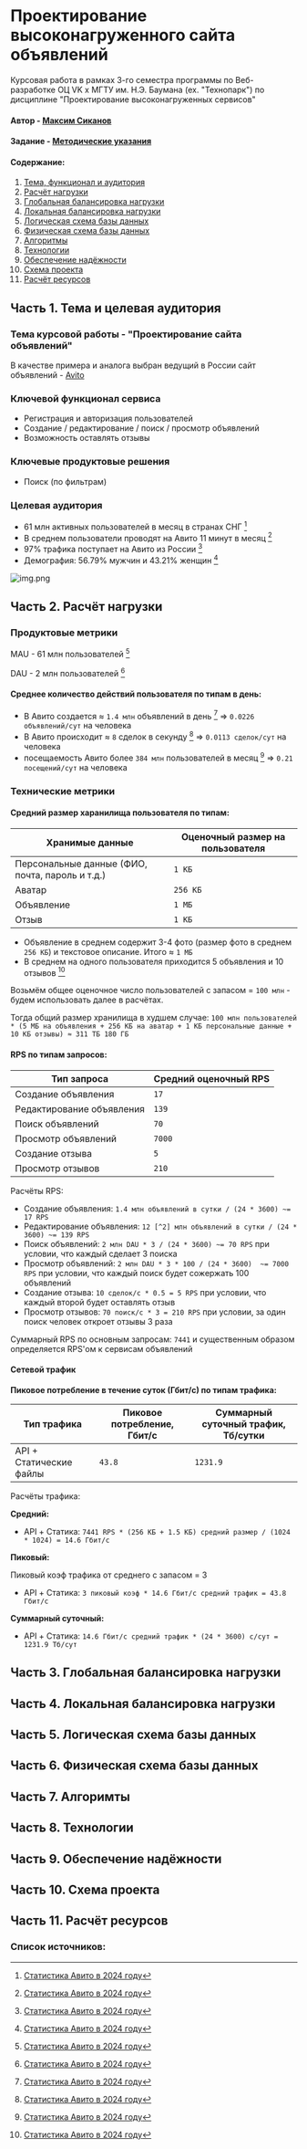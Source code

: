 # Проектирование высоконагруженного сайта объявлений

Курсовая работа в рамках 3-го семестра программы по Веб-разработке ОЦ VK x МГТУ им. Н.Э. Баумана (ex. "Технопарк") по дисциплине "Проектирование высоконагруженных сервисов"

#### Автор - [Максим Сиканов](https://park.vk.company/profile/m.sikanov/ "Страница на портале VK x МГТУ")
#### Задание - [Методические указания](https://github.com/init/highload/blob/main/homework_architecture.md)

#### Содержание:
1. [Тема, функционал и аудитория](#1)
2. [Расчёт нагрузки](#2)
3. [Глобальная балансировка нагрузки](#3)
4. [Локальная балансировка нагрузки](#4)
5. [Логическая схема базы данных](#5)
6. [Физическая схема базы данных](#6)
7. [Алгоритмы](#7)
8. [Технологии](#8)
9. [Обеспечение надёжности](#9)
10. [Схема проекта](#10)
11. [Расчёт ресурсов](#11)


## Часть 1. Тема и целевая аудитория <a name="1"></a>

### Тема курсовой работы - **"Проектирование сайта объявлений"**
В качестве примера и аналога выбран ведущий в России сайт объявлений - [Avito](https://www.avito.ru/)

### Ключевой функционал сервиса
- Регистрация и авторизация пользователей
- Создание / редактирование / поиск / просмотр объявлений
- Возможность оставлять отзывы

### Ключевые продуктовые решения
- Поиск (по фильтрам)

### Целевая аудитория
- 61 млн активных пользователей в месяц в странах СНГ [^1]
- В среднем пользователи проводят на Авито 11 минут в месяц [^1]
- 97% трафика поступает на Авито из России [^1]
- Демография: 56.79% мужчин и 43.21% женщин [^1]

![img.png](src/age.png)

## Часть 2. Расчёт нагрузки <a name="2"></a>

### Продуктовые метрики

MAU - 61 млн пользователей [^1]

DAU - 2 млн пользователей [^1]

#### Среднее количество действий пользователя по типам в день:
- В Авито создается ≈ `1.4 млн` объявлений в день [^1] => `0.0226 объявлений/сут` на человека
- В Авито происходит ≈ `8` сделок в секунду [^1] => `0.0113 сделок/сут` на человека
- посещаемость Авито более `384 млн` пользователей в месяц [^1] => `0.21 посещений/сут` на человека


### Технические метрики

#### Средний размер харанилища пользователя по типам:
| Хранимые данные                                 | Оценочный размер на пользователя |
|-------------------------------------------------|----------------------------------|
| Персональные данные (ФИО, почта, пароль и т.д.) | `1 КБ`                           |
| Аватар                                          | `256 КБ`                         |
| Объявление                                      | `1 МБ`                           |
| Отзыв                                           | `1 КБ`                           |

- Объявление в среднем содержит 3-4 фото (размер фото в среднем `256 КБ`) и текстовое описание. Итого ≈ `1 МБ`
- В среднем на одного пользователя приходится 5 объявления и 10 отзывов [^1]

Возьмём общее оценочное число пользователей с запасом = `100 млн` - будем использовать далее в расчётах.

Тогда общий размер хранилища в худшем случае: `100 млн пользователей * (5 МБ на объявления + 256 КБ на аватар + 1 КБ персональные данные + 10 КБ отзывы) ≈ 311 ТБ 180 ГБ`


#### RPS по типам запросов:
| Тип запроса               | Средний оценочный RPS |
|---------------------------|-----------------------|
| Создание объявления       | `17`                  |
| Редактирование объявления | `139`                 |
| Поиск объявлений          | `70`                  |
| Просмотр объявлений       | `7000`                |
| Создание отзыва           | `5`                   |
| Просмотр отзывов          | `210`                 |

Расчёты RPS:
- Создание объявления: `1.4 млн объявлений в сутки / (24 * 3600) ~= 17 RPS`
- Редактирование объявления: `12 [^2] млн объявлений в сутки / (24 * 3600) ~= 139 RPS`
- Поиск объявлений: `2 млн DAU * 3 / (24 * 3600) ~= 70 RPS` при условии, что каждый сделает 3 поиска
- Просмотр объявлений: `2 млн DAU * 3 * 100 / (24 * 3600)  ~= 7000 RPS` при условии, что каждый поиск будет сожержать 100 объявлений
- Создание отзыва: `10 сделок/с * 0.5 = 5 RPS` при условии, что каждый второй будет оставлять отзыв
- Просмотр отзывов: `70 поиск/с * 3 = 210 RPS` при условии, за один поиск человек откроет отзывы 3 раза

Суммарный RPS по основным запросам:  `7441` и существенным образом определяется RPS'ом к сервисам объявлений

#### Сетевой трафик

**Пиковое потребление в течение суток (Гбит/с) по типам трафика:**

| Тип трафика             | Пиковое потребление, Гбит/с | Суммарный суточный трафик, Тб/сутки |
|-------------------------|-----------------------------|-------------------------------------|
| API + Cтатические файлы | `43.8`                      | `1231.9`                            |

Расчёты трафика:

**Средний:**
- API + Статика: `7441 RPS * (256 КБ + 1.5 КБ) средний размер / (1024 * 1024) = 14.6 Гбит/с`

**Пиковый:**

Пиковый коэф трафика от среднего с запасом = 3
- API + Статика: `3 пиковый коэф * 14.6 Гбит/с средний трафик = 43.8 Гбит/с`

**Суммарный суточный:**
- API + Статика: `14.6 Гбит/с средний трафик * (24 * 3600) с/сут = 1231.9 Тб/сут`


## Часть 3. Глобальная балансировка нагрузки <a name="3"></a>


## Часть 4. Локальная балансировка нагрузки <a name="4"></a>


## Часть 5. Логическая схема базы данных <a name="5"></a>


## Часть 6. Физическая схема базы данных <a name="6"></a>


## Часть 7. Алгоримты <a name="7"></a>


## Часть 8. Технологии <a name="8"></a>


## Часть 9. Обеспечение надёжности <a name="9"></a>


## Часть 10. Схема проекта <a name="10"></a>


## Часть 11. Расчёт ресурсов <a name="11"></a>


### Список источников:
[^1]: [Статистика Авито в 2024 году](https://inclient.ru/avito-stats/#avito)

[^2]: [Авито Playbook](https://github.com/avito-tech/playbook)
